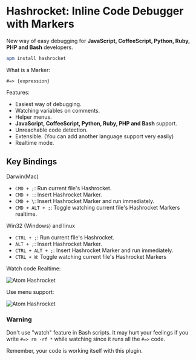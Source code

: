 # Hashrocket: Inline Code Debugger with Markers

New way of easy debugging for **JavaScript, CoffeeScript, Python, Ruby, PHP and Bash** developers.

```bash
apm install hashrocket
```

What is a Marker:

```
#=> {expression}
```

Features:
  - Easiest way of debugging.
  - Watching variables on comments.
  - Helper menus.
  - **JavaScript, CoffeeScript, Python, Ruby, PHP and Bash** support.
  - Unreachable code detection.
  - Extensible. (You can add another language support very easily)
  - Realtime mode.

## Key Bindings
Darwin(Mac)
  - `CMD + ;`: Run current file's Hashrocket.
  - `CMD + :`: Insert Hashrocket Marker.
  - `CMD + \`: Insert Hashrocket Marker and run immediately.
  - `CMD + ALT + ;`: Toggle watching current file's Hashrocket Markers realtime.

Win32 (Windows) and linux
  - `CTRL + ;`: Run current file's Hashrocket.
  - `ALT + ;`: Insert Hashrocket Marker.
  - `CTRL + ALT + ;`: Insert Hashrocket Marker and run immediately.
  - `CTRL + W`: Toggle watching current file's Hashrocket Markers

Watch code Realtime:

![Atom Hashrocket](https://dl.dropboxusercontent.com/u/20947008/webbox/atom/atom-hashrocket.gif)


Use menu support:

![Atom Hashrocket](https://dl.dropboxusercontent.com/u/20947008/webbox/atom/atom-breakline.gif)


### Warning

Don't use "watch" feature in Bash scripts. It may hurt your feelings if you write `#=> rm -rf *` while watching since
it runs all the `#=>` code.

Remember, your code is working itself with this plugin.
